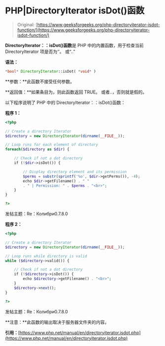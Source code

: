 # PHP|DirectoryIterator isDot()函数

> Original: [https://www.geeksforgeeks.org/php-directoryiterator-isdot-function/](https://www.geeksforgeeks.org/php-directoryiterator-isdot-function/)

**DirectoryIterator：：isDot()函数**是 PHP 中的内置函数，用于检查当前 DirectoryIterator 项是否为‘’。 或“..”

**语法：**

```php
*bool* DirectoryIterator::isDot( *void* )
```

**参数：**此函数不接受任何参数。

**返回值：**如果条目为，则此函数返回 TRUE。 或者..，否则就是假的。

以下程序说明了 PHP 中的 DirectoryIterator：：isDot()函数：

**程序 1：**

```php
<?php

// Create a directory Iterator
$directory = new DirectoryIterator(dirname(__FILE__));

// Loop runs for each element of directory
foreach($directory as $dir) {

    // Check if not a dot directory
    if (!$dir->isDot()) {

        // Display directory element and its permission
        $perms = substr(sprintf('%o', $dir->getPerms()), -4);
        echo $dir->getFilename() . " " 
        . " | Permission: " . $perms . "<br>";
    }
}

?>
```

发帖主题：Re：Колибри0.7.8.0

**程序 2：**

```php
<?php

// Create a directory Iterator
$directory = new DirectoryIterator(dirname(__FILE__));

// Loop runs while directory is valid
while ($directory->valid()) {

    // Check if not a dot directory
    if (!$directory->isDot()) {
        echo $directory->getFilename() . "<br>";
    }
    $directory->next();
}

?>
```

发帖主题：Re：Колибри0.7.8.0

**注意：**此函数的输出取决于服务器文件夹的内容。

**引用：**[https://www.php.net/manual/en/directoryiterator.isdot.php](https://www.php.net/manual/en/directoryiterator.isdot.php)